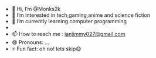 - 👋 Hi, I’m @Monks2k
- 👀 I’m interested in tech,gaming,anime and science fiction 
- 🌱 I’m currently learning computer programming 
- 
- 📫 How to reach me : ianjimmy027@gmail.com
- 😄 Pronouns: ...
- ⚡ Fun fact: oh no! lets skip😅

<!---
Monks2k/Monks2k is a ✨ special ✨ repository because its `README.md` (this file) appears on your GitHub profile.
You can click the Preview link to take a look at your changes.
--->
